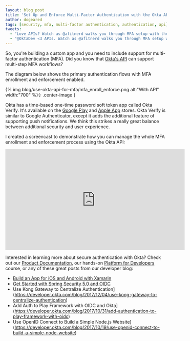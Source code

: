 ```yaml
---
layout: blog_post
title: 'Set Up and Enforce Multi-Factor Authentication with the Okta API'
author: dogeared
tags: [security, mfa, multi-factor authentication, authentication, api]
tweets:
  - "Love APIs? Watch as @afitnerd walks you through MFA setup with the @Okta API."
  - "@OktaDev <3 APIs. Watch as @afitnerd walks you through MFA setup with the @Okta API."
---
```


So, you're building a custom app and you need to include support for multi-factor authentication (MFA). Did you know that [Okta's API](https://developer.okta.com/) can support multi-step MFA workflows?

The diagram below shows the primary authentication flows with MFA enrollment and enforcement enabled. 

{% img blog/use-okta-api-for-mfa/mfa_enroll_enforce.png alt:"With API" width:"700" %}{: .center-image }

Okta has a time-based one-time password soft token app called Okta Verify. It's available on the [Google Play](https://play.google.com/store/apps/details?id=com.okta.android.auth&hl=en) and [Apple App](https://itunes.apple.com/us/app/okta-verify/id490179405?mt=8) stores. Okta Verify is similar to Google Authenticator, except it adds the additional feature of supporting push notifications. We think this strikes a really great balance between additional security and user experience.

I created a screencast to demonstrate how you can manage the whole MFA enrollment and enforcement process using the Okta API:

<div style="width: 560px; margin: 0 auto">
  <iframe width="560" height="315" src="https://www.youtube.com/embed/EVL3gnt7BYo" frameborder="0" allowfullscreen></iframe>
</div>

Interested in learning more about secure authentication with Okta? Check out our [Product Documentation](https://developer.okta.com/documentation/), our hands-on [Platform for Developers](https://www.okta.com/services/training/) course, or any of these great posts from our developer blog:
* [Build an App for iOS and Android with Xamarin](https://developer.okta.com/blog/2018/01/10/build-app-for-ios-android-with-xamarin)
* [Get Started with Spring Security 5.0 and OIDC](https://developer.okta.com/blog/2017/12/18/spring-security-5-oidc)
* Use Kong Gateway to Centralize Authentication](https://developer.okta.com/blog/2017/12/04/use-kong-gateway-to-centralize-authentication)
* Add Auth to Play Framework with OIDC and Okta](https://developer.okta.com/blog/2017/10/31/add-authentication-to-play-framework-with-oidc)
* Use OpenID Connect to Build a Simple Node.js Website](https://developer.okta.com/blog/2017/10/19/use-openid-connect-to-build-a-simple-node-website)